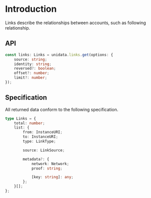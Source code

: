 # Introduction

Links describe the relationships between accounts, such as following relationship.

## API

```ts
const links: Links = unidata.links.get(options: {
    source: string;
    identity: string;
    reversed?: boolean;
    offset?: number;
    limit?: number;
});
```

## Specification

All returned data conform to the following specification.

```ts
type Links = {
    total: number;
    list: {
        from: InstanceURI;
        to: InstanceURI;
        type: LinkType;

        source: LinkSource;

        metadata?: {
            network: Network;
            proof: string;

            [key: string]: any;
        };
    }[];
};
```
